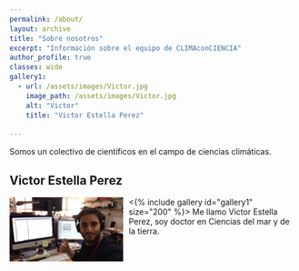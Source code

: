 ```yaml
---
permalink: /about/
layout: archive
title: "Sobre nosotros"
excerpt: "Información sobre el equipo de CLIMAconCIENCIA"
author_profile: true 
classes: wide
gallery1:
  - url: /assets/images/Victor.jpg
    image_path: /assets/images/Victor.jpg
    alt: "Victor"
    title: "Victor Estella Perez"
  
---
```


Somos un colectivo de científicos en el campo de ciencias climáticas. 




<h2>Victor Estella Perez</h2>

<img src="/assets/images/Victor.jpg"
     alt="Victor Estella Perez"
     width="200"
     style="float: left; margin-right: 10px;" />
<{% include gallery id="gallery1" size="200" %}>
Me llamo Victor Estella Perez, soy doctor en Ciencias del mar y de la tierra. 
